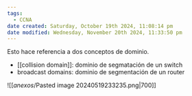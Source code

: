 ```yaml
---
tags:
  - CCNA
date created: Saturday, October 19th 2024, 11:08:14 pm
date modified: Wednesday, November 20th 2024, 11:33:50 pm
---
```

Esto hace referencia a dos conceptos de dominio. 
-  [[collision domain]]: dominio de segmatación de un switch 
- broadcast domains: dominio de segmentación de un router 

![[_anexos_/Pasted image 20240519233235.png|700]]